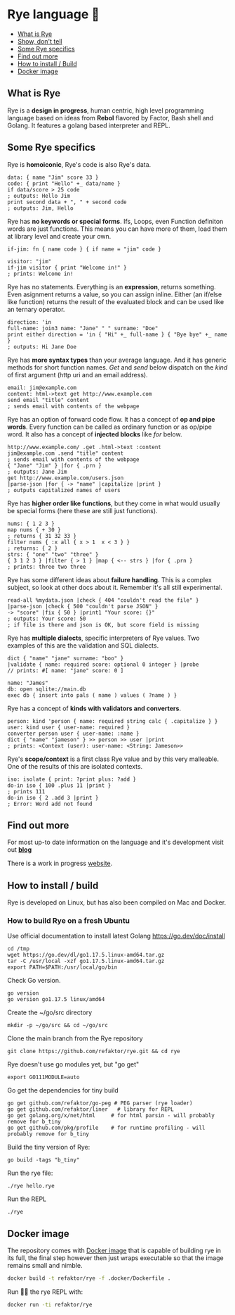 # Rye language 🌾

   * [What is Rye](#what-is-rye)
   * [Show, don't tell](#show-dont-tell)
   * [Some Rye specifics](#now-for-some-tell)
   * [Find out more](#find-out-more)
   * [How to install / Build](#how-to-install--build)
   * [Docker image](#docker-image)

## What is Rye

Rye is a **design in progress**, human centric, high level programming language based on ideas from **Rebol** flavored by
Factor, Bash shell and Golang. It features a golang based interpreter and REPL.

## Some Rye specifics

Rye is **homoiconic**, Rye's code is also Rye's data.

```red
data: { name "Jim" score 33 }
code: { print "Hello" +_ data/name }
if data/score > 25 code
; outputs: Hello Jim
print second data + ", " + second code
; outputs: Jim, Hello
```

Rye has **no keywords or special forms**. Ifs, Loops, even Function
definiton words are just functions. This means you can have more of them,
load them at library level and create your own.

```red
if-jim: fn { name code } { if name = "jim" code }

visitor: "jim"
if-jim visitor { print "Welcome in!" }
; prints: Welcome in!
```

Rye has no statements. Everything is an **expression**, returns 
something. Even asignment returns a value, so you can assign
inline. Either (an if/else like function) returns the result of the evaluated
block and can be used like an ternary operator.

```red
direction: 'in
full-name: join3 name: "Jane" " " surname: "Doe"  
print either direction = 'in { "Hi" +_ full-name } { "Bye bye" +_ name }
; outputs: Hi Jane Doe
```

Rye has **more syntax types** than your average language.
And it has generic methods for short function names. *Get* and *send*
below dispatch on the *kind* of first argument (http uri and an email address).

```red
email: jim@example.com
content: html->text get http://www.example.com
send email "title" content
; sends email with contents of the webpage
```

Rye has an option of forward code flow. It has a concept of 
**op and pipe words**. Every function can
be called as ordinary function or as op/pipe word. It also 
has a concept of **injected blocks** like *for* below.

```red
http://www.example.com/ .get .html->text :content
jim@example.com .send "title" content
; sends email with contents of the webpage
{ "Jane" "Jim" } |for { .prn }
; outputs: Jane Jim
get http://www.example.com/users.json
|parse-json |for { -> "name" |capitalize |print }
; outputs capitalized names of users
```

Rye has **higher order like functions**, but they come in what
would usually be special forms (here these are still just functions).

```red
nums: { 1 2 3 }
map nums { + 30 }
; returns { 31 32 33 }
filter nums { :x all { x > 1  x < 3 } }
; returns: { 2 }
strs: { "one" "two" "three" }
{ 3 1 2 3 } |filter { > 1 } |map { <-- strs } |for { .prn }
; prints: three two three
```

Rye has some different ideas about **failure handling**. This
is a complex subject, so look at other docs about it. Remember it's
all still experimental.

```red
read-all %mydata.json |check { 404 "couldn't read the file" }
|parse-json |check { 500 "couldn't parse JSON" }
-> "score" |fix { 50 } |print1 "Your score: {}"
; outputs: Your score: 50
; if file is there and json is OK, but score field is missing
```

Rye has **multiple dialects**, specific interpreters of Rye values. 
Two examples of this are the validation and SQL dialects.

```red
dict { "name" "jane" surname: "boo" }
|validate { name: required score: optional 0 integer } |probe
// prints: #[ name: "jane" score: 0 ]

name: "James"
db: open sqlite://main.db
exec db { insert into pals ( name ) values ( ?name ) }
```

Rye has a concept of **kinds with validators and converters**.

```red
person: kind 'person { name: required string calc { .capitalize } }
user: kind user { user-name: required }
converter person user { user-name: :name }
dict { "name" "jameson" } >> person >> user |print
; prints: <Context (user): user-name: <String: Jameson>>
```

Rye's **scope/context** is a first class Rye value and by this very malleable.
One of the results of this are isolated contexts.

```red
iso: isolate { print: ?print plus: ?add }
do-in iso { 100 .plus 11 |print }
; prints 111
do-in iso { 2 .add 3 |print }
; Error: Word add not found
 ```
 
## Find out more

For most up-to date information on the language and it's development visit out **[blog](http://ryelang.blogspot.com/)**

There is a work in progress [website](https://refaktor.github.io/rye/).

## How to install / build 

Rye is developed on Linux, but has also been compiled on Mac and Docker.

### How to build Rye on a fresh Ubuntu

Use official documentation to install latest Golang https://go.dev/doc/install

    cd /tmp
    wget https://go.dev/dl/go1.17.5.linux-amd64.tar.gz
    tar -C /usr/local -xzf go1.17.5.linux-amd64.tar.gz
    export PATH=$PATH:/usr/local/go/bin

Check Go version.

    go version
    go version go1.17.5 linux/amd64

Create the ~/go/src directory

    mkdir -p ~/go/src && cd ~/go/src

Clone the main branch from the Rye repository

    git clone https://github.com/refaktor/rye.git && cd rye

Rye doesn't use go modules yet, but "go get"

    export GO111MODULE=auto

Go get the dependencies for tiny build

    go get github.com/refaktor/go-peg # PEG parser (rye loader)
    go get github.com/refaktor/liner   # library for REPL
    go get golang.org/x/net/html     # for html parsin - will probably remove for b_tiny
    go get github.com/pkg/profile    # for runtime profiling - will probably remove for b_tiny

Build the tiny version of Rye:

    go build -tags "b_tiny"

Run the rye file:

    ./rye hello.rye

Run the REPL

    ./rye

## Docker image

The repository comes with [Docker image](./docker/Dockerfile) that is capable of building rye in its full, 
the final step however then just wraps executable so that the image remains small and nimble.

```bash
docker build -t refaktor/rye -f .docker/Dockerfile .
```

Run 🏃‍♂️ the rye REPL with:

```bash
docker run -ti refaktor/rye
```




